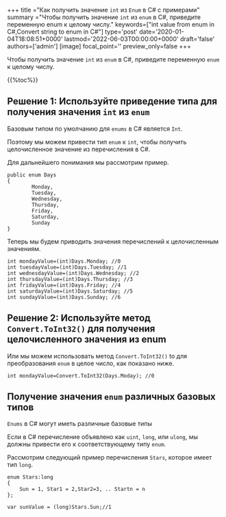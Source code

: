 +++
title   ="Как получить значение `int` из `Enum` в C# с примерами"
summary ="Чтобы получить значение `int` из `enum` в C#, приведите переменную enum к целому числу."
keywords=["int value from enum in C#,Convert string to enum in C#"]
type='post'
date='2020-01-04T18:08:51+0000'
lastmod='2022-06-03T00:00:00+0000'
draft='false'
authors=['admin']
[image]
focal_point=''
preview_only=false
+++

Чтобы получить значение `int` из `enum` в C#, приведите переменную `enum` к целому числу.

{{%toc%}}

## Решение 1: Используйте приведение типа для получения значения `int` из `enum`

Базовым типом по умолчанию для `enums` в C# является `Int`.

Поэтому мы можем привести тип `enum` к `int`, чтобы получить целочисленное значение из перечисления в C#.

Для дальнейшего понимания мы рассмотрим пример.

```
public enum Days
{
        Monday,  
        Tuesday,  
        Wednesday,  
        Thursday,  
        Friday,  
        Saturday,  
        Sunday
}
```

Теперь мы будем приводить значения перечислений к целочисленным значениям.

```
int mondayValue=(int)Days.Monday; //0
int tuesdayValue=(int)Days.Tuesday; //1
int wednesdayValue=(int)Days.Wednesday; //2
int thursdayValue=(int)Days.Thursday; //3
int fridayValue=(int)Days.Friday; //4
int saturdayValue=(int)Days.Saturday; //5
int sundayValue=(int)Days.Sunday; //6
```

## Решение 2: Используйте метод `Convert.ToInt32()` для получения целочисленного значения из enum

Или мы можем использовать метод `Convert.ToInt32()` to для преобразования `enum` в целое число, как показано ниже.

```
int mondayValue=Convert.ToInt32(Days.Moday); //0

```

## Получение значения `enum` различных базовых типов

`Enums` в C# могут иметь различные базовые типы 

Если в C# перечисление объявлено как `uint`, `long`, или `ulong`, мы должны привести его к соответствующему типу `enum`.

Рассмотрим следующий пример перечисления `Stars`, которое имеет тип `long`.

```
enum Stars:long 
{
    Sun = 1, Star1 = 2,Star2=3, .. Startn = n
};

var sunValue = (long)Stars.Sun;//1
```